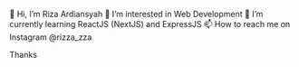 👋 Hi, I’m Riza Ardiansyah
👀 I’m interested in Web Development
🌱 I’m currently learning ReactJS (NextJS) and ExpressJS
📫 How to reach me on Instagram @rizza_zza

Thanks
<!---
rizaardiansyah/rizaardiansyah is a ✨ special ✨ repository because its `README.md` (this file) appears on your GitHub profile.
You can click the Preview link to take a look at your changes.
--->
